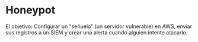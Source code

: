 # Honeypot

El objetivo: Configurar un "señuelo" (un servidor vulnerable) en AWS, enviar sus registros a un SIEM y crear una alerta cuando alguien intente atacarlo.
